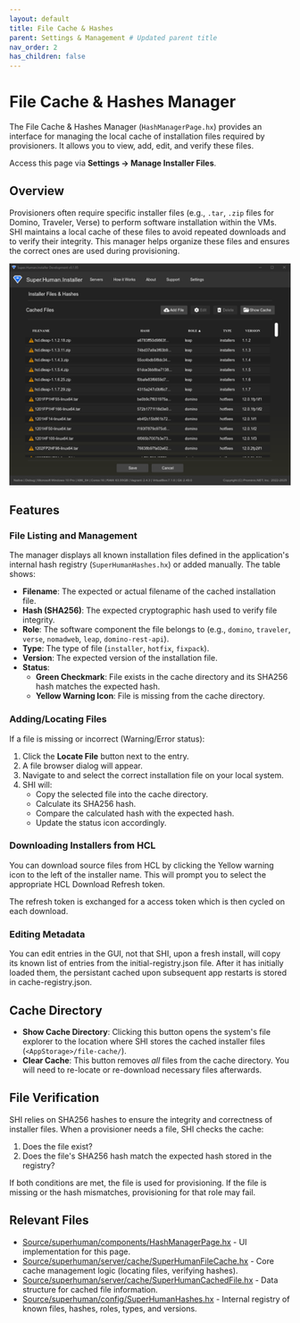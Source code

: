 ```yaml
---
layout: default
title: File Cache & Hashes
parent: Settings & Management # Updated parent title
nav_order: 2
has_children: false
---
```


# File Cache & Hashes Manager

The File Cache & Hashes Manager (`HashManagerPage.hx`) provides an interface for managing the local cache of installation files required by provisioners. It allows you to view, add, edit, and verify these files.

Access this page via **Settings -> Manage Installer Files**.

## Overview

Provisioners often require specific installer files (e.g., `.tar`, `.zip` files for Domino, Traveler, Verse) to perform software installation within the VMs. SHI maintains a local cache of these files to avoid repeated downloads and to verify their integrity. This manager helps organize these files and ensures the correct ones are used during provisioning.

![File Cache Manager](../Assets/images/docs/file-cache.png)

## Features

### File Listing and Management

The manager displays all known installation files defined in the application's internal hash registry (`SuperHumanHashes.hx`) or added manually. The table shows:

*   **Filename**: The expected or actual filename of the cached installation file.
*   **Hash (SHA256)**: The expected cryptographic hash used to verify file integrity.
*   **Role**: The software component the file belongs to (e.g., `domino`, `traveler`, `verse`, `nomadweb`, `leap`, `domino-rest-api`).
*   **Type**: The type of file (`installer`, `hotfix`, `fixpack`).
*   **Version**: The expected version of the installation file.
*   **Status**:
    *   **Green Checkmark**: File exists in the cache directory and its SHA256 hash matches the expected hash.
    *   **Yellow Warning Icon**: File is missing from the cache directory.

### Adding/Locating Files

If a file is missing or incorrect (Warning/Error status):

1.  Click the **Locate File** button next to the entry.
2.  A file browser dialog will appear.
3.  Navigate to and select the correct installation file on your local system.
4.  SHI will:
    *   Copy the selected file into the cache directory.
    *   Calculate its SHA256 hash.
    *   Compare the calculated hash with the expected hash.
    *   Update the status icon accordingly.

### Downloading Installers from HCL

You can download source files from HCL by clicking the Yellow warning icon to the left of the installer name. This will prompt you to select the appropriate HCL Download Refresh token.

The refresh token is exchanged for a access token which is then cycled on each download.

### Editing Metadata

You can edit entries in the GUI, not that SHI, upon a fresh install, will copy its known list of entries from the initial-registry.json file. After it has initially loaded them, the persistant cached upon subsequent app restarts is stored in cache-registry.json.

## Cache Directory

*   **Show Cache Directory**: Clicking this button opens the system's file explorer to the location where SHI stores the cached installer files (`<AppStorage>/file-cache/`).
*   **Clear Cache**: This button removes *all* files from the cache directory. You will need to re-locate or re-download necessary files afterwards.

## File Verification

SHI relies on SHA256 hashes to ensure the integrity and correctness of installer files. When a provisioner needs a file, SHI checks the cache:

1.  Does the file exist?
2.  Does the file's SHA256 hash match the expected hash stored in the registry?

If both conditions are met, the file is used for provisioning. If the file is missing or the hash mismatches, provisioning for that role may fail.

## Relevant Files

*   [Source/superhuman/components/HashManagerPage.hx](https://github.com/Moonshine-IDE/Super.Human.Installer/blob/master/Source/superhuman/components/HashManagerPage.hx) - UI implementation for this page.
*   [Source/superhuman/server/cache/SuperHumanFileCache.hx](https://github.com/Moonshine-IDE/Super.Human.Installer/blob/master/Source/superhuman/server/cache/SuperHumanFileCache.hx) - Core cache management logic (locating files, verifying hashes).
*   [Source/superhuman/server/cache/SuperHumanCachedFile.hx](https://github.com/Moonshine-IDE/Super.Human.Installer/blob/master/Source/superhuman/server/cache/SuperHumanCachedFile.hx) - Data structure for cached file information.
*   [Source/superhuman/config/SuperHumanHashes.hx](https://github.com/Moonshine-IDE/Super.Human.Installer/blob/master/Source/superhuman/config/SuperHumanHashes.hx) - Internal registry of known files, hashes, roles, types, and versions.
